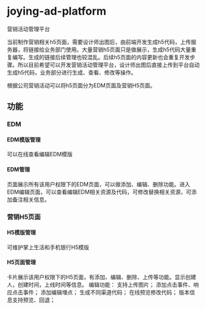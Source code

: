# joying-ad-platform
营销活动管理平台

当前制作营销相关h5页面，需要设计师出图后，由前端开发生成h5代码，上传服务器，将链接给业务部门使用。大量营销h5页面只是做展示，生成h5代码大量重复编写。生成的链接后续管理也较混乱。后续h5页面的内容更新也会重复开发步骤。所以目前希望可以开发营销活动管理平台，设计师出图后直接上传到平台自动生成h5代码，业务部分进行生成、查看、修改等操作。

根据公司营销活动可以将h5页面分为EDM页面及营销H5页面。

## 功能
### EDM
#### EDM模版管理
可以在线查看编辑EDM模版
#### EDM管理
页面展示所有该用户权限下的EDM页面，可以做添加、编辑、删除功能。进入EDM编辑页面，可以查看编辑EDM相关资源及代码，可修改替换相关资源，可添加备注相关信息。

### 营销H5页面
#### H5模版管理
可维护掌上生活和手机银行H5模版
#### H5页面管理
卡片展示该用户权限下的H5页面，有添加、编辑、删除、上传等功能。显示创建人，创建时间，上线时间等信息。
编辑功能：
支持上传图片；
添加点击事件、响应点击事件；
添加编辑埋点；
生成不同渠道代码；
在线预览修改代码；
版本信息支持预览、回退；


